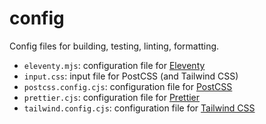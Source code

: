 # config

Config files for building, testing, linting, formatting.

- `eleventy.mjs`: configuration file for [Eleventy](https://www.11ty.dev/docs/config/)
- `input.css`: input file for PostCSS (and Tailwind CSS)
- `postcss.config.cjs`: configuration file for [PostCSS](https://github.com/postcss/postcss)
- `prettier.cjs`: configuration file for [Prettier](https://prettier.io/docs/en/configuration.html)
- `tailwind.config.cjs`: configuration file for [Tailwind CSS](https://tailwindcss.com/docs/configuration)
